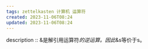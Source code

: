 ```yaml
---
tags: zettelkasten 计算机 运算符
created: 2023-11-06T08:24
updated: 2023-11-06T08:24
---
```


description :: &是解引用运算符*的逆运算。因此*&s等价于s。